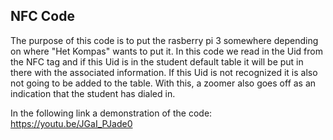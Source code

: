 ## NFC Code

The purpose of this code is to put the rasberry pi 3 somewhere depending on where "Het Kompas" wants to put it. 
In this code we read in the Uid from the NFC tag and if this Uid is in the student default table it will be put in there with the associated information. If this Uid is not recognized it is also not going to be added to the table. With this, a zoomer also goes off as an indication that the student has dialed in.

In the following link a demonstration of the code: https://youtu.be/JGaI_PJade0

